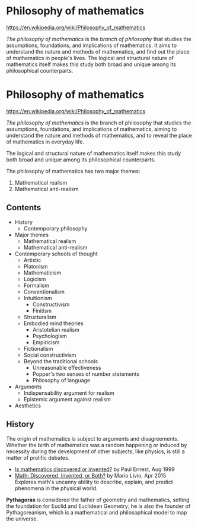 # Philosophy of mathematics

https://en.wikipedia.org/wiki/Philosophy_of_mathematics

*The philosophy of mathematics* is the *branch of philosophy* that studies the assumptions, foundations, and implications of mathematics. It aims to understand the nature and methods of mathematics, and find out the place of mathematics in people's lives. The logical and structural nature of mathematics itself makes this study both broad and unique among its philosophical counterparts.

# Philosophy of mathematics

https://en.wikipedia.org/wiki/Philosophy_of_mathematics

*The philosophy of mathematics* is the branch of philosophy that studies the assumptions, foundations, and implications of mathematics, aiming to understand the nature and methods of mathematics, and to reveal the place of mathematics in everyday life.

The logical and structural nature of mathematics itself makes this study both broad and unique among its philosophical counterparts.

The philosophy of mathematics has two major themes:
1. Mathematical realism
2. Mathematical anti-realism

## Contents

- History
  - Contemporary philosophy
- Major themes
  - Mathematical realism
  - Mathematical anti-realism
- Contemporary schools of thought
  - Artistic
  - Platonism
  - Mathematicism
  - Logicism
  - Formalism
  - Conventionalism
  - Intuitionism
    - Constructivism
    - Finitism
  - Structuralism
  - Embodied mind theories
    - Aristotelian realism
    - Psychologism
    - Empiricism
  - Fictionalism
  - Social constructivism
  - Beyond the traditional schools
    - Unreasonable effectiveness
    - Popper's two senses of number statements
    - Philosophy of language
- Arguments
  - Indispensability argument for realism
  - Epistemic argument against realism
- Aesthetics

## History

The origin of mathematics is subject to arguments and disagreements. Whether the birth of mathematics was a random happening or induced by necessity during the development of other subjects, like physics, is still a matter of prolific debates.

- [Is mathematics discovered or invented?][1] by Paul Ernest, Aug 1999
- [Math: Discovered, Invented, or Both?][2] by Mario Livio, Apr 2015    
  Explores math's uncanny ability to describe, explain, and predict phenomena in the physical world.



[1]: http://socialsciences.exeter.ac.uk/education/research/centres/stem/publications/pmej/pome12/article2.htm
[2]: https://www.pbs.org/wgbh/nova/article/great-math-mystery/


**Pythagoras** is considered the father of geometry and mathematics, setting the foundation for Euclid and Euclidean Geometry; he is also the founder of Pythagoreanism, which is a mathematical and philosophical model to map the universe.
